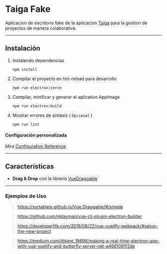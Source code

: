 # Taiga Fake
Aplicacion de escritorio fake de la aplicacion [Taiga](https://taiga.io/) para la gestion de proyectos de manera colaborativa.

---------
## Instalación

1. Instalando dependencias
    ```
    npm install
    ```

2. Compilar el proyecto en hot-reload para desarrollo
    ```
    npm run electron:serve
    ```

3. Compilar, minificar y generar el aplicativo AppImage
    ```
    npm run electron:build
    ```

4. Mostrar errores de sintaxis ( `Opcional` )
    ```
    npm run lint
    ```

#### Configuración personalizada
Mira [Configuration Reference](https://nklayman.github.io/vue-cli-plugin-electron-builder/guide/).


--------
## Características


- **Drag & Drop** con la librería [VueDraggable](https://madewithvuejs.com/vue-draggable)


---------

### Ejemplos de Uso

> https://sortablejs.github.io/Vue.Draggable/#/simple

> https://github.com/nklayman/vue-cli-plugin-electron-builder

> https://developerlife.com/2018/08/22/vue-vueitfy-webpack/#setup-the-new-project

> https://medium.com/@kent_19698/making-a-real-time-electron-app-with-vue-vuetify-and-butterfly-server-net-a4661091f2de